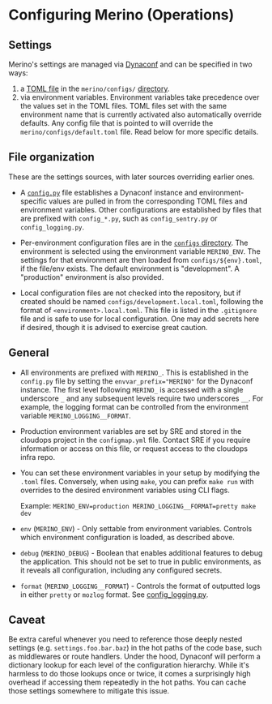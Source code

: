 # Configuring Merino (Operations)

## Settings

Merino's settings are managed via [Dynaconf][dynaconf] and can be specified in two ways: 
1. a [TOML file][toml] in the `merino/configs/` [directory][configs_dir].
2. via environment variables.
Environment variables take precedence over the values set in the TOML files.
TOML files set with the same environment name that is currently activated also automatically override defaults.
Any config file that is pointed to will override the `merino/configs/default.toml` file.
Read below for more specific details.

## File organization

These are the settings sources, with later sources overriding earlier ones.

- A [`config.py`][config.py] file establishes a Dynaconf instance and environment-specific values
  are pulled in from the corresponding TOML files and environment variables.
  Other configurations are established by files that are prefixed with `config_*.py`,
  such as `config_sentry.py` or `config_logging.py`.

- Per-environment configuration files are in the [`configs` directory][configs_dir].
  The environment is selected using the environment variable `MERINO_ENV`.
  The settings for that environment are then loaded from `configs/${env}.toml`, if the file/env exists. The default environment is "development". A "production" environment is also provided.

- Local configuration files are not checked into the repository,
  but if created should be named `configs/development.local.toml`,
  following the format of `<environment>.local.toml`.
  This file is listed in the `.gitignore` file and is safe to use for local configuration.
  One may add secrets here if desired, though it is advised to exercise great caution.

## General

- All environments are prefixed with `MERINO_`. 
  This is established in the `config.py` file by setting the `envvar_prefix="MERINO"` 
  for the Dynaconf instance.
  The first level following `MERINO_` is accessed with a single underscore `_` and any subsequent levels require two underscores `__`. 
  For example, the logging format can be controlled from the environment variable `MERINO_LOGGING__FORMAT`.

- Production environment variables are set by SRE and stored in the
  cloudops project in the `configmap.yml` file. 
  Contact SRE if you require information or access on this file,
  or request access to the cloudops infra repo.

- You can set these environment variables in your setup by modifying the `.toml` files.
  Conversely, when using `make`, you can prefix `make run` with overrides to the
  desired environment variables using CLI flags.

  Example:
  `MERINO_ENV=production MERINO_LOGGING__FORMAT=pretty make dev`

- `env` (`MERINO_ENV`) - Only settable from environment variables. 
  Controls which environment configuration is loaded, as described above.

- `debug` (`MERINO_DEBUG`) - Boolean that enables additional features to debug
  the application.
  This should not be set to true in public environments, as it reveals all configuration,
  including any configured secrets.

- `format` (`MERINO_LOGGING__FORMAT`) - Controls the format of outputted logs in
  either `pretty` or `mozlog` format. See [config_logging.py][log].

## Caveat

Be extra careful whenever you need to reference those deeply nested settings
(e.g. `settings.foo.bar.baz`) in the hot paths of the code base, such as middlewares
or route handlers. Under the hood, Dynaconf will perform a dictionary lookup
for each level of the configuration hierarchy. While it's harmless to do those
lookups once or twice, it comes a surprisingly high overhead if accessing them
repeatedly in the hot paths. You can cache those settings somewhere to mitigate
this issue.

[dynaconf]: https://www.dynaconf.com/
[toml]: https://toml.io/en/
[config.py]: https://github.com/mozilla-services/merino-py/blob/main/merino/config.py
[configs_dir]: https://github.com/mozilla-services/merino-py/tree/main/merino/configs
[log]: https://github.com/mozilla-services/merino-py/blob/main/merino/config_logging.py
